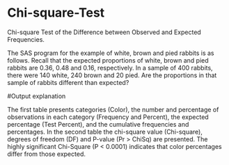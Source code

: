 # Chi-square-Test

Chi-square Test of the Difference between Observed and Expected Frequencies.

The SAS program for the example of white, brown and pied rabbits is as follows. Recall that the expected proportions of white, brown and pied rabbits are 0.36, 0.48 and 0.16, respectively. In a sample of 400 rabbits, there were 140 white, 240 brown and 20 pied. Are the proportions in that sample of rabbits different than expected?

#Output explanation

The first table presents categories (Color), the number and percentage of observations in each category (Frequency and Percent), the expected percentage (Test Percent), and the cumulative frequencies and percentages. In the second table the chi-square value (Chi-square), degrees of freedom (DF) and P-value (Pr > ChiSq) are presented. The highly significant Chi-Square (P < 0.0001) indicates that color percentages differ from those expected.
